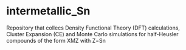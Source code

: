 # intermetallic_Sn
Repository that collecs Density Functional Theory (DFT) calculations, Cluster Expansion (CE) and Monte Carlo simulations for half-Heusler compounds of the form XMZ with Z=Sn
